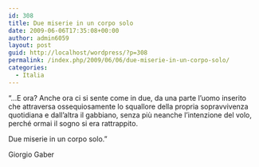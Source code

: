 ```yaml
---
id: 308
title: Due miserie in un corpo solo
date: 2009-06-06T17:35:08+00:00
author: admin6059
layout: post
guid: http://localhost/wordpress/?p=308
permalink: /index.php/2009/06/06/due-miserie-in-un-corpo-solo/
categories:
  - Italia
---
```

&#8220;&#8230;E ora? Anche ora ci si sente come in due, da una parte l’uomo inserito che attraversa ossequiosamente lo squallore della propria sopravvivenza quotidiana e dall’altra il gabbiano, senza più neanche l’intenzione del volo, perché ormai il sogno si era rattrappito.
  
Due miserie in un corpo solo.&#8221;

Giorgio Gaber